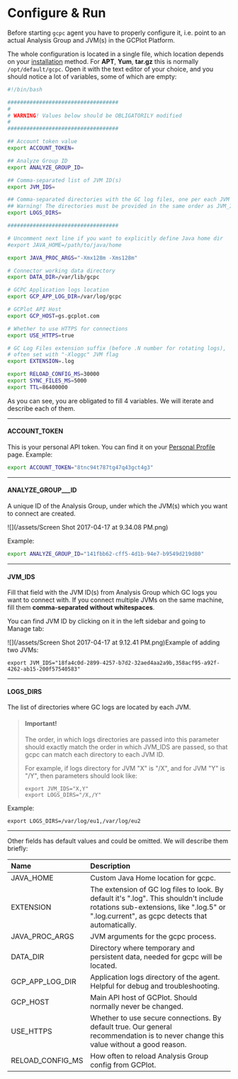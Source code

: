 # Configure & Run

Before starting `gcpc` agent you have to properly configure it, i.e. point to an actual Analysis Group and JVM\(s\) in the GCPlot Platform.

The whole configuration is located in a single file, which location depends on your [installation](/log-files-processing/connector-installation-and-configuration/installation.md) method. For **APT**, **Yum**, **tar.gz** this is normally `/opt/default/gcpc`. Open it with the text editor of your choice, and you should notice a lot of variables, some of which are empty:

```bash
#!/bin/bash

###################################
#
# WARNING! Values below should be OBLIGATORILY modified
#
###################################

## Account token value
export ACCOUNT_TOKEN=

## Analyze Group ID
export ANALYZE_GROUP_ID=

## Comma-separated list of JVM ID(s)
export JVM_IDS=

## Comma-separated directories with the GC log files, one per each JVM
## Warning! The directories must be provided in the same order as JVM_IDS
export LOGS_DIRS=

###################################

# Uncomment next line if you want to explicitly define Java home dir
#export JAVA_HOME=/path/to/java/home

export JAVA_PROC_ARGS="-Xmx128m -Xms128m"

# Connector working data directory
export DATA_DIR=/var/lib/gcpc

# GCPC Application logs location
export GCP_APP_LOG_DIR=/var/log/gcpc

# GCPlot API Host
export GCP_HOST=gs.gcplot.com

# Whether to use HTTPS for connections
export USE_HTTPS=true

# GC Log Files extension suffix (before .N number for rotating logs),
# often set with "-Xloggc" JVM flag
export EXTENSION=.log

export RELOAD_CONFIG_MS=30000
export SYNC_FILES_MS=5000
export TTL=86400000
```

As you can see, you are obligated to fill 4 variables. We will iterate and describe each of them.

---

#### ACCOUNT\_TOKEN

This is your personal API token. You can find it on your [Personal Profile](/gcplot-overview/you-profile.md) page. Example:

```bash
export ACCOUNT_TOKEN="8tnc94t787tg47q43gct4g3"
```

---

#### ANALYZE\_GROUP_\__ID

A unique ID of the Analysis Group, under which the JVM\(s\) which you want to connect are created.

![](/assets/Screen Shot 2017-04-17 at 9.34.08 PM.png)

Example:

```bash
export ANALYZE_GROUP_ID="141fbb62-cff5-4d1b-94e7-b9549d219d80"
```

---

#### JVM\_IDS

Fill that field with the JVM ID\(s\) from Analysis Group which GC logs you want to connect with. If you connect multiple JVMs on the same machine, fill them **comma-separated without whitespaces**. 

You can find JVM ID by clicking on it in the left sidebar and going to Manage tab:

![](/assets/Screen Shot 2017-04-17 at 9.12.41 PM.png)Example of adding two JVMs:

```
export JVM_IDS="18fa4c0d-2899-4257-b7d2-32aed4aa2a9b,358acf95-a92f-4262-ab15-200f57540583"
```

---

#### LOGS\_DIRS

The list of directories where GC logs are located by each JVM. 

> #### Important!
>
> The order, in which logs directories are passed into this parameter should exactly match the order in which JVM\_IDS are passed, so that gcpc can match each directory to each JVM ID. 
>
> For example, if logs directory for JVM "X" is "/X", and for JVM "Y" is "/Y", then parameters should look like: 
>
> ```
> export JVM_IDS="X,Y"
> export LOGS_DIRS="/X,/Y"
> ```

Example:

```
export LOGS_DIRS=/var/log/eu1,/var/log/eu2
```

---

Other fields has default values and could be omitted. We will describe them briefly:

| Name | Description |
| :--- | :--- |
| JAVA\_HOME | Custom Java Home location for gcpc. |
| EXTENSION | The extension of GC log files to look. By default it's ".log". This shouldn't include rotations sub-extensions, like ".log.5" or ".log.current", as gcpc detects that automatically. |
| JAVA\_PROC\_ARGS | JVM arguments for the gcpc process. |
| DATA\_DIR | Directory where temporary and persistent data, needed for gcpc will be located. |
| GCP\_APP\_LOG\_DIR | Application logs directory of the agent. Helpful for debug and troubleshooting. |
| GCP\_HOST | Main API host of GCPlot. Should normally never be changed. |
| USE\_HTTPS | Whether to use secure connections. By default true. Our general recommendation is to never change this value without a good reason. |
| RELOAD\_CONFIG\_MS | How often to reload Analysis Group config from GCPlot. |



